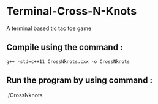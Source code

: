 # Terminal-Cross-N-Knots
A terminal based tic tac toe game

## Compile using the command : 
```g++ -std=c++11 CrossNknots.cxx -o CrossNknots```

## Run the program by using command : 
./CrossNknots

